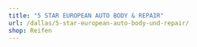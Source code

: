 ```yaml
---
title: "5 STAR EUROPEAN AUTO BODY & REPAIR"
url: /dallas/5-star-european-auto-body-und-repair/
shop: Reifen
---
```

